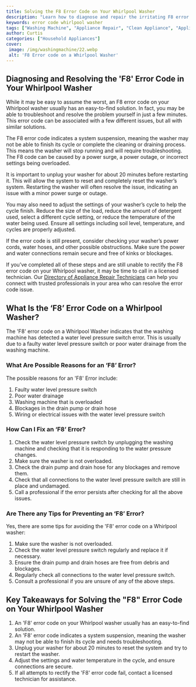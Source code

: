 ```yaml
---
title: Solving the F8 Error Code on Your Whirlpool Washer
description: "Learn how to diagnose and repair the irritating F8 error code on your Whirlpool washer Dont let washer malfunctions ruin laundry day Follow these simple steps to get back to fresh clean clothes"
keywords: error code whirlpool washer
tags: ["Washing Machine", "Appliance Repair", "Clean Appliance", "Appliance Brand"]
author: Curtis
categories: ["Household Appliances"]
cover: 
 image: /img/washingmachine/22.webp
 alt: 'F8 Error code on a Whirlpool Washer'
---
```

## Diagnosing and Resolving the 'F8' Error Code in Your Whirlpool Washer

While it may be easy to assume the worst, an F8 error code on your Whirlpool washer usually has an easy-to-find solution. In fact, you may be able to troubleshoot and resolve the problem yourself in just a few minutes. This error code can be associated with a few different issues, but all with similar solutions. 

The F8 error code indicates a system suspension, meaning the washer may not be able to finish its cycle or complete the cleaning or draining process. This means the washer will stop running and will require troubleshooting. The F8 code can be caused by a power surge, a power outage, or incorrect settings being overloaded. 

It is important to unplug your washer for about 20 minutes before restarting it. This will allow the system to reset and completely reset the washer’s system. Restarting the washer will often resolve the issue, indicating an issue with a minor power surge or outage. 

You may also need to adjust the settings of your washer’s cycle to help the cycle finish. Reduce the size of the load, reduce the amount of detergent used, select a different cycle setting, or reduce the temperature of the water being used. Ensure all settings including soil level, temperature, and cycles are properly adjusted. 

If the error code is still present, consider checking your washer’s power cords, water hoses, and other possible obstructions. Make sure the power and water connections remain secure and free of kinks or blockages.

If you’ve completed all of these steps and are still unable to rectify the F8 error code on your Whirlpool washer, it may be time to call in a licensed technician. Our [Directory of Appliance Repair Technicians](./pages/appliance-repair-technicians) can help you connect with trusted professionals in your area who can resolve the error code issue.

## What Is the ‘F8’ Error Code on a Whirlpool Washer?

The 'F8' error code on a Whirlpool Washer indicates that the washing machine has detected a water level pressure switch error. This is usually due to a faulty water level pressure switch or poor water drainage from the washing machine.

### What Are Possible Reasons for an ‘F8’ Error?

The possible reasons for an 'F8' Error include:

1. Faulty water level pressure switch
2. Poor water drainage 
3. Washing machine that is overloaded
4. Blockages in the drain pump or drain hose 
5. Wiring or electrical issues with the water level pressure switch

### How Can I Fix an ‘F8’ Error?

1. Check the water level pressure switch by unplugging the washing machine and checking that it is responding to the water pressure changes.
2. Make sure the washer is not overloaded.
3. Check the drain pump and drain hose for any blockages and remove them.
4. Check that all connections to the water level pressure switch are still in place and undamaged.
5. Call a professional if the error persists after checking for all the above issues.

### Are There any Tips for Preventing an ‘F8’ Error?

Yes, there are some tips for avoiding the 'F8' error code on a Whirlpool washer:

1. Make sure the washer is not overloaded.
2. Check the water level pressure switch regularly and replace it if necessary.
3. Ensure the drain pump and drain hoses are free from debris and blockages.
4. Regularly check all connections to the water level pressure switch.
5. Consult a professional if you are unsure of any of the above steps.

## Key Takeaways for Solving the "F8" Error Code on Your Whirlpool Washer

1. An 'F8' error code on your Whirlpool washer usually has an easy-to-find solution.
2. An 'F8' error code indicates a system suspension, meaning the washer may not be able to finish its cycle and needs troubleshooting.
3. Unplug your washer for about 20 minutes to reset the system and try to restart the washer.
4. Adjust the settings and water temperature in the cycle, and ensure connections are secure.
5. If all attempts to rectify the 'F8' error code fail, contact a licensed technician for assistance.
